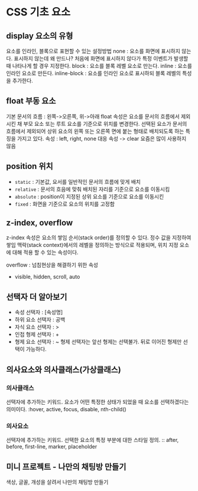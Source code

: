 # CSS 기초 요소

## display 요소의 유형
요소를 인라인, 블록으로 표현할 수 있는 설정방법
none : 요소를 화면에 표시하지 않는다.
    표시하지 않는데 왜 만드나? 처음에 화면에 표시하지 않다가 특정 이벤트가 발생할 때 나타나게 할 경우 지정한다.
block : 요소를 블록 레벨 요소로 만는다.
inline : 요소를 인라인 요소로 만든다.
inline-block : 요소를 인라인 요소로 표시하되 블록 레벨의 특성을 추가한다.

## float 부동 요소
기본 문서의 흐름 : 왼쪽->오른쪽, 위->아래
float 속성은 요소를 문서의 흐름에서 제외시킨 채 부모 요소 또는 루트 요소를 기준으로 위치를 변경한다.
선택된 요소가 문서의 흐름에서 제외되어 상위 요소의 왼쪽 또는 오른쪽 면에 붙는 형태로 배치되도록 하는 특징을 가지고 있다.
속성 : left, right, none
대응 속성 -> clear
요즘은 많이 사용하지 않음

## position 위치
- `static` :  기본값, 요서를 일반적인 문서의 흐름에 맞게 배치
- `relative` : 문서의 흐음에 맞춰 배치된 자리를 기준으로 요소를 이동시킴
- `absolute` : position이 지정된 상위 요소를 기준으로 요소를 이동시킨
- `fixed` : 화면을 기준으로 요소의 위치를 고정함

## z-index, overflow
z-index 속성은 요소의 쌓임 순서(stack order)를 정의할 수 있다. 
정수 값을 지정하여 쌓임 맥락(stack context)에서의 레벨을 정의하는 방식으로 적용되며, 위치 지정 요소에 대해 적용 할 수 있는 속성이다.

overflow : 넘침현상을 해결하기 위한 속성
- visible, hidden, scroll, auto

## 선택자 더 알아보기
- 속성 선택자 : [속성명]
- 하위 요소 선택자 : 공백
- 자식 요소 선택자 : >
- 인접 형제 선택자 : +
- 형제 요소 선택자 : ~
 형제 선택자는 앞선 형제는 선택불가. 뒤로 이어진 형제만 선택이 가능하다.

## 의사요소와 의사클래스(가상클래스)
### 의사클래스
선택자에 추가하는 키워드. 요소가 어떤 특정한 상태가 되었을 때 요소를 선택하겠다는 의미이다.
:hover, active, focus, disable, nth-child()
### 의사요소
선택자에 추가하는 키워드. 선택한 요소의 특정 부분에 대한 스타일 정의.
:: after, before, first-line, marker, placeholder

## 미니 프로젝트 - 나만의 채팅방 만들기
색상, 글꼴, 개성을 살려서 나만의 채팅방 만들기